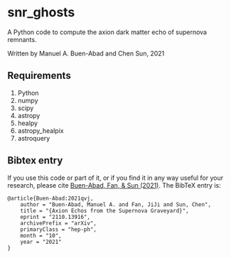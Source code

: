 # snr_ghosts
A Python code to compute the axion dark matter echo of supernova remnants.

Written by Manuel A. Buen-Abad and Chen Sun, 2021

Requirements
-----------------------------------------

1. Python  
2. numpy  
3. scipy  
4. astropy
5. healpy
6. astropy_healpix
7. astroquery

Bibtex entry
-----------------------------------------

If you use this code or part of it, or if you find it in any way useful for your research, please cite [Buen-Abad, Fan, & Sun (2021)](https://arxiv.org/abs/2110.13916). The BibTeX entry is:

	@article{Buen-Abad:2021qvj,
	    author = "Buen-Abad, Manuel A. and Fan, JiJi and Sun, Chen",
	    title = "{Axion Echos from the Supernova Graveyard}",
	    eprint = "2110.13916",
	    archivePrefix = "arXiv",
	    primaryClass = "hep-ph",
	    month = "10",
	    year = "2021"
	}
